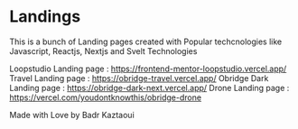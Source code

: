 # Landings
This is a bunch of Landing pages created with Popular techcnologies like Javascript, Reactjs,  Nextjs and Svelt
Technologies

Loopstudio Landing page   : https://frontend-mentor-loopstudio.vercel.app/
Travel Landing page       : https://obridge-travel.vercel.app/
Obridge Dark Landing page : https://obridge-dark-next.vercel.app/
Drone Landing page        : https://vercel.com/youdontknowthis/obridge-drone


Made with Love by Badr Kaztaoui
